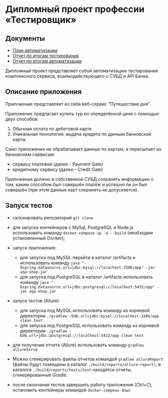 # Дипломный проект профессии «Тестировщик»

## Документы

* [План автоматизации](https://github.com/BudnikovaNastiya/QA-Diploma/blob/master/docs/plan.md)
* [Отчет по итогам тестирования](https://github.com/BudnikovaNastiya/QA-Diploma/blob/master/docs/report.md)
* [Отчет по итогам автоматизации](https://github.com/BudnikovaNastiya/QA-Diploma/blob/master/docs/summary.md)

Дипломный проект представляет собой автоматизацию тестирования комплексного сервиса, взаимодействующего с СУБД и API Банка.

## Описание приложения
Приложение представляет из себя веб-сервис "Путешествие дня".

Приложение предлагает купить тур по определённой цене с помощью двух способов:

1. Обычная оплата по дебетовой карте
1. Уникальная технология: выдача кредита по данным банковской карты

Само приложение не обрабатывает данные по картам, а пересылает их банковским сервисам:

- сервису платежей (далее - Payment Gate)
- кредитному сервису (далее - Credit Gate)

Приложение должно в собственной СУБД сохранять информацию о том, каким способом был совершён платёж и успешно ли он был совершён (при этом данные карт сохранять не допускается).

## Запуск тестов
- склонировать репозиторий `git clone`
- для запуска контейнеров с MySql, PostgreSQL и Node.js использовать команду `docker-compose up -d --build` (необходим установленный Docker);
- запуск приложения:
  - для запуска под MySQL перейти в каталог /artifacts и использовать команду
`java "-Dspring.datasource.url=jdbc:mysql://localhost:3306/app" -jar aqa-shop.jar` 
   - для запуска под PostgreSQL в каталог /artifacts использовать команду
`java "-Dspring.datasource.url=jdbc:postgresql://localhost:5432/app" -jar aqa-shop.jar`
- запуск тестов (Allure):
  - для запуска под MySQL использовать команду из корневой директории
`./gradlew -Ddb.url=jdbc:mysql://localhost:3306/app clean test` 
  - для запуска под PostgreSQL использовать команду из корневой директории
`./gradlew -Ddb.url=jdbc:postgresql://localhost:5432/app clean test`
    
- для получения отчета (Allure) использовать команду `gradlew allureServe`
- Можно сгенерировать файлы отчетов командой `gradlew allureReport` (файлы будут помещены в каталог `./build/reports/allure-report)`, в каталоге `./build/reports/tests/test` находятся отчеты, сгенерированные Gradle.
- после окончания тестов завершить работу приложения (Ctrl+C), остановить контейнеры командой `docker-compose down`